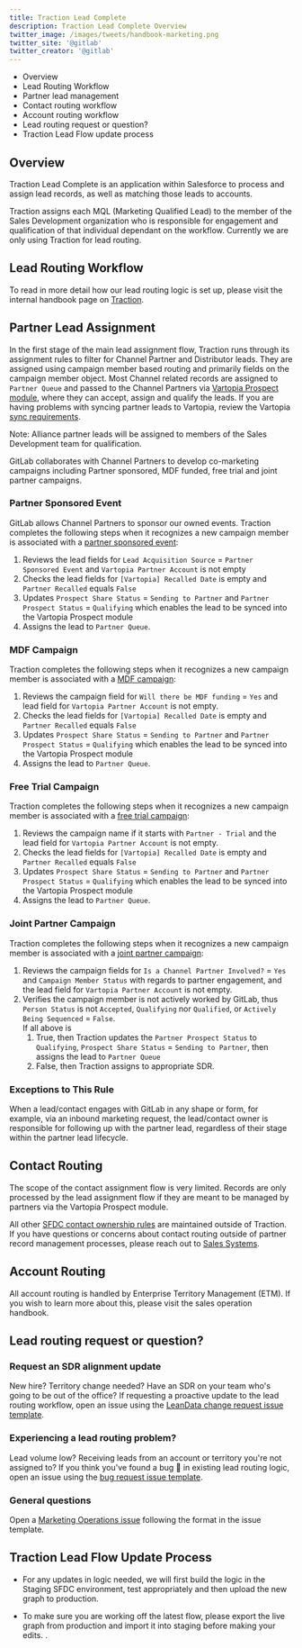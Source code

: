 ```yaml
---
title: Traction Lead Complete
description: Traction Lead Complete Overview
twitter_image: /images/tweets/handbook-marketing.png
twitter_site: '@gitlab'
twitter_creator: '@gitlab'
---
```


- Overview
- Lead Routing Workflow
- Partner lead management
- Contact routing workflow
- Account routing workflow
- Lead routing request or question?
- Traction Lead Flow update process

## Overview

Traction Lead Complete is an application within Salesforce to process and assign lead records, as well as matching those leads to accounts.

Traction assigns each MQL (Marketing Qualified Lead) to the member of the Sales Development organization who is responsible for engagement and qualification of that individual dependant on the workflow. Currently we are only using Traction for lead routing.

## Lead Routing Workflow

To read in more detail how our lead routing logic is set up, please visit the internal handbook page on [Traction](https://internal.gitlab.com/handbook/marketing/marketing-strategy-and-platforms/marketing-operations/traction/).

## Partner Lead Assignment

In the first stage of the main lead assignment flow, Traction runs through its assignment rules to filter for Channel Partner and Distributor leads. They are assigned using campaign member based routing and primarily fields on the campaign member object. Most Channel related records are assigned to `Partner Queue` and passed to the Channel Partners via [Vartopia Prospect module](/handbook/marketing/marketing-operations/vartopia/), where they can accept, assign and qualify the leads. If you are having problems with syncing partner leads to Vartopia, review the Vartopia [sync requirements](/handbook/marketing/marketing-operations/vartopia/#troubleshooting-vartopia-sync).

Note: Alliance partner leads will be assigned to members of the Sales Development team for qualification.

GitLab collaborates with Channel Partners to develop co-marketing campaigns including Partner sponsored, MDF funded, free trial and joint partner campaigns.

### Partner Sponsored Event

GitLab allows Channel Partners to sponsor our owned events. Traction completes the following steps when it recognizes a new campaign member is associated with a [partner sponsored event](/handbook/marketing/channel-marketing/partner-campaigns/#partner-sponsored-event):

1. Reviews the lead fields for  `Lead Acquisition Source` = `Partner Sponsored Event` and `Vartopia Partner Account` is not empty
1. Checks the lead fields for  `[Vartopia] Recalled Date` is empty and `Partner Recalled` equals `False`
1. Updates `Prospect Share Status` = `Sending to Partner` and `Partner Prospect Status` = `Qualifying` which enables the lead to be synced into the Vartopia Prospect module
1. Assigns the lead to `Partner Queue`.

### MDF Campaign

Traction completes the following steps when it recognizes a new campaign member is associated with a [MDF campaign](/handbook/marketing/channel-marketing/partner-campaigns/#partner-only-campaigns---mdf-funded):

1. Reviews the campaign field for `Will there be MDF funding` = `Yes` and lead field for `Vartopia Partner Account` is not empty.
1. Checks the lead fields for  `[Vartopia] Recalled Date` is empty and `Partner Recalled` equals `False`
1. Updates `Prospect Share Status` = `Sending to Partner` and `Partner Prospect Status` = `Qualifying` which enables the lead to be synced into the Vartopia Prospect module
1. Assigns the lead to `Partner Queue`.

### Free Trial Campaign

Traction completes the following steps when it recognizes a new campaign member is associated with a [free trial campaign](/handbook/marketing/channel-marketing/partner-campaigns/#trials-from-partners):

1. Reviews the campaign name if it starts with  `Partner - Trial` and the lead field for `Vartopia Partner Account` is not empty.
1. Checks the lead fields for  `[Vartopia] Recalled Date` is empty and `Partner Recalled` equals `False`
1. Updates `Prospect Share Status` = `Sending to Partner` and `Partner Prospect Status` = `Qualifying` which enables the lead to be synced into the Vartopia Prospect module
1. Assigns the lead to `Partner Queue`.

### Joint Partner Campaign

Traction completes the following steps when it recognizes a new campaign member is associated with a [joint partner campaign](/handbook/marketing/channel-marketing/partner-campaigns/#joint-gitlab-and-partner-events):

1. Reviews the campaign fields for `Is a Channel Partner Involved?` = `Yes` and  `Campaign Member Status` with regards to partner engagement, and the lead field for `Vartopia Partner Account` is not empty.
1. Verifies the campaign member is not actively worked by GitLab, thus `Person Status` is not `Accepted`, `Qualifying` nor `Qualified`, or `Actively Being Sequenced` = `False`. <br>
If all above is
   1. True, then Traction updates the `Partner Prospect Status` to `Qualifying`, `Prospect Share Status` = `Sending to Partner`, then assigns the lead to `Partner Queue`
   1. False, then Traction assigns to appropriate SDR.

### Exceptions to This Rule

When a lead/contact engages with GitLab in any shape or form, for example, via an inbound marketing request, the lead/contact owner is responsible for following up with the partner lead, regardless of their stage within the partner lead lifecycle.

## Contact Routing

The scope of the contact assignment flow is very limited. Records are only processed by the lead assignment flow if they are meant to be managed by partners via the Vartopia Prospect module.

All other [SFDC contact ownership rules](/handbook/sales/field-operations/gtm-resources/#changing-contact-ownership-in-salesforce) are maintained outside of Traction. If you have questions or concerns about contact routing outside of partner record management processes, please reach out to [Sales Systems](/handbook/sales/field-operations/sales-systems/).

## Account Routing

All account routing is handled by Enterprise Territory Management (ETM). If you wish to learn more about this, please visit the sales operation handbook.

## Lead routing request or question?

### Request an SDR alignment update

New hire? Territory change needed? Have an SDR on your team who's going to be out of the office? If requesting a proactive update to the lead routing workflow, open an issue using the [LeanData change request issue template](https://gitlab.com/gitlab-com/marketing/marketing-operations/-/issues/new?issuable_template=leandata_change_sdralignment).

### Experiencing a lead routing problem?

Lead volume low? Receiving leads from an account or territory you're not assigned to? If you think you've found a bug :bug: in existing lead routing logic, open an issue using the [bug request issue template](https://gitlab.com/gitlab-com/marketing/marketing-operations/-/issues/new?issuable_template=bug_request).

### General questions

Open a [Marketing Operations issue](https://gitlab.com/gitlab-com/marketing/marketing-operations/-/issues/new) following the format in the issue template.

## Traction Lead Flow Update Process

- For any updates in logic needed, we will first build the logic in the Staging SFDC environment, test appropriately and then upload the new graph to production.

- To make sure you are working off the latest flow, please export the live graph from production and import it into staging before making your edits. .
